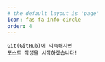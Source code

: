 ```yaml
---
# the default layout is 'page'
icon: fas fa-info-circle
order: 4
---
```


```
Git(GitHub)에 익숙해지면
포스트 작성을 시작하겠습니다!
```